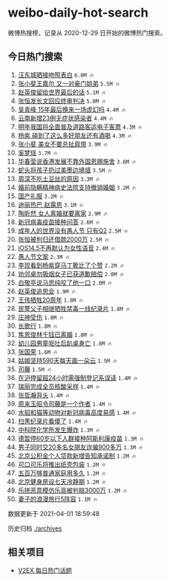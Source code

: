# weibo-daily-hot-search

微博热搜榜，记录从 2020-12-29 日开始的微博热门搜索。

## 今日热门搜索

<!-- BEGIN -->

1. [汪东城晒接吻照表白](https://s.weibo.com/weibo?q=%23%E6%B1%AA%E4%B8%9C%E5%9F%8E%E6%99%92%E6%8E%A5%E5%90%BB%E7%85%A7%E8%A1%A8%E7%99%BD%23&Refer=top) `6.0M 🔥`
1. [张小斐王嘉尔 又一对豪门姐弟](https://s.weibo.com/weibo?q=%E5%BC%A0%E5%B0%8F%E6%96%90%E7%8E%8B%E5%98%89%E5%B0%94%20%E5%8F%88%E4%B8%80%E5%AF%B9%E8%B1%AA%E9%97%A8%E5%A7%90%E5%BC%9F&Refer=top) `5.5M 🔥`
1. [赵英俊留给世界最后的话](https://s.weibo.com/weibo?q=%23%E8%B5%B5%E8%8B%B1%E4%BF%8A%E7%95%99%E7%BB%99%E4%B8%96%E7%95%8C%E6%9C%80%E5%90%8E%E7%9A%84%E8%AF%9D%23&Refer=top) `5.1M 🔥`
1. [张恒发长文回应终审判决](https://s.weibo.com/weibo?q=%23%E5%BC%A0%E6%81%92%E5%8F%91%E9%95%BF%E6%96%87%E5%9B%9E%E5%BA%94%E7%BB%88%E5%AE%A1%E5%88%A4%E5%86%B3%23&Refer=top) `5.0M 🔥`
1. [吴青峰 15年最后换来一场虚幻吗](https://s.weibo.com/weibo?q=%E5%90%B4%E9%9D%92%E5%B3%B0%2015%E5%B9%B4%E6%9C%80%E5%90%8E%E6%8D%A2%E6%9D%A5%E4%B8%80%E5%9C%BA%E8%99%9A%E5%B9%BB%E5%90%97&Refer=top) `4.4M 🔥`
1. [云南新增23例无症状感染者](https://s.weibo.com/weibo?q=%23%E4%BA%91%E5%8D%97%E6%96%B0%E5%A2%9E23%E4%BE%8B%E6%97%A0%E7%97%87%E7%8A%B6%E6%84%9F%E6%9F%93%E8%80%85%23&Refer=top) `4.4M 🔥`
1. [明年我国将全面普及道路客运电子客票](https://s.weibo.com/weibo?q=%23%E6%98%8E%E5%B9%B4%E6%88%91%E5%9B%BD%E5%B0%86%E5%85%A8%E9%9D%A2%E6%99%AE%E5%8F%8A%E9%81%93%E8%B7%AF%E5%AE%A2%E8%BF%90%E7%94%B5%E5%AD%90%E5%AE%A2%E7%A5%A8%23&Refer=top) `4.3M 🔥`
1. [杨紫 碰到了这么多好朋友还有酒喝](https://s.weibo.com/weibo?q=%E6%9D%A8%E7%B4%AB%20%E7%A2%B0%E5%88%B0%E4%BA%86%E8%BF%99%E4%B9%88%E5%A4%9A%E5%A5%BD%E6%9C%8B%E5%8F%8B%E8%BF%98%E6%9C%89%E9%85%92%E5%96%9D&Refer=top) `4.3M 🔥`
1. [张小斐 美女不要总扯肩带](https://s.weibo.com/weibo?q=%E5%BC%A0%E5%B0%8F%E6%96%90%20%E7%BE%8E%E5%A5%B3%E4%B8%8D%E8%A6%81%E6%80%BB%E6%89%AF%E8%82%A9%E5%B8%A6&Refer=top) `3.9M 🔥`
1. [奚梦瑶](https://s.weibo.com/weibo?q=%E5%A5%9A%E6%A2%A6%E7%91%B6&Refer=top) `3.7M 🔥`
1. [华春莹说香港发展不靠外国恩赐施舍](https://s.weibo.com/weibo?q=%23%E5%8D%8E%E6%98%A5%E8%8E%B9%E8%AF%B4%E9%A6%99%E6%B8%AF%E5%8F%91%E5%B1%95%E4%B8%8D%E9%9D%A0%E5%A4%96%E5%9B%BD%E6%81%A9%E8%B5%90%E6%96%BD%E8%88%8D%23&Refer=top) `3.6M 🔥`
1. [蛇头将孩子扔过美墨边境墙](https://s.weibo.com/weibo?q=%23%E8%9B%87%E5%A4%B4%E5%B0%86%E5%AD%A9%E5%AD%90%E6%89%94%E8%BF%87%E7%BE%8E%E5%A2%A8%E8%BE%B9%E5%A2%83%E5%A2%99%23&Refer=top) `3.5M 🔥`
1. [周深不吃土豆丝的原因](https://s.weibo.com/weibo?q=%23%E5%91%A8%E6%B7%B1%E4%B8%8D%E5%90%83%E5%9C%9F%E8%B1%86%E4%B8%9D%E7%9A%84%E5%8E%9F%E5%9B%A0%23&Refer=top) `3.3M 🔥`
1. [婚前隐瞒精神病史法院支持撤销婚姻](https://s.weibo.com/weibo?q=%23%E5%A9%9A%E5%89%8D%E9%9A%90%E7%9E%92%E7%B2%BE%E7%A5%9E%E7%97%85%E5%8F%B2%E6%B3%95%E9%99%A2%E6%94%AF%E6%8C%81%E6%92%A4%E9%94%80%E5%A9%9A%E5%A7%BB%23&Refer=top) `3.2M 🔥`
1. [国产礼服](https://s.weibo.com/weibo?q=%E5%9B%BD%E4%BA%A7%E7%A4%BC%E6%9C%8D&Refer=top) `3.2M 🔥`
1. [迪丽热巴 赵露思](https://s.weibo.com/weibo?q=%E8%BF%AA%E4%B8%BD%E7%83%AD%E5%B7%B4%20%E8%B5%B5%E9%9C%B2%E6%80%9D&Refer=top) `3.1M 🔥`
1. [陶昕然 女人离婚就要离家](https://s.weibo.com/weibo?q=%E9%99%B6%E6%98%95%E7%84%B6%20%E5%A5%B3%E4%BA%BA%E7%A6%BB%E5%A9%9A%E5%B0%B1%E8%A6%81%E7%A6%BB%E5%AE%B6&Refer=top) `2.9M 🔥`
1. [新冠病毒疫苗接种问答](https://s.weibo.com/weibo?q=%23%E6%96%B0%E5%86%A0%E7%97%85%E6%AF%92%E7%96%AB%E8%8B%97%E6%8E%A5%E7%A7%8D%E9%97%AE%E7%AD%94%23&Refer=top) `2.6M 🔥`
1. [成年人的世界没有愚人节 只有Q2](https://s.weibo.com/weibo?q=%E6%88%90%E5%B9%B4%E4%BA%BA%E7%9A%84%E4%B8%96%E7%95%8C%E6%B2%A1%E6%9C%89%E6%84%9A%E4%BA%BA%E8%8A%82%20%E5%8F%AA%E6%9C%89Q2&Refer=top) `2.5M 🔥`
1. [张恒被判归还借款2000万](https://s.weibo.com/weibo?q=%23%E5%BC%A0%E6%81%92%E8%A2%AB%E5%88%A4%E5%BD%92%E8%BF%98%E5%80%9F%E6%AC%BE2000%E4%B8%87%23&Refer=top) `2.5M 🔥`
1. [iOS14.5不再默认为女性语音](https://s.weibo.com/weibo?q=%23iOS14.5%E4%B8%8D%E5%86%8D%E9%BB%98%E8%AE%A4%E4%B8%BA%E5%A5%B3%E6%80%A7%E8%AF%AD%E9%9F%B3%23&Refer=top) `2.4M 🔥`
1. [愚人节文案](https://s.weibo.com/weibo?q=%23%E6%84%9A%E4%BA%BA%E8%8A%82%E6%96%87%E6%A1%88%23&Refer=top) `2.3M 🔥`
1. [李现看到杨紫穿马丁靴比了个赞](https://s.weibo.com/weibo?q=%23%E6%9D%8E%E7%8E%B0%E7%9C%8B%E5%88%B0%E6%9D%A8%E7%B4%AB%E7%A9%BF%E9%A9%AC%E4%B8%81%E9%9D%B4%E6%AF%94%E4%BA%86%E4%B8%AA%E8%B5%9E%23&Refer=top) `2.2M 🔥`
1. [劝邻桌勿吸烟女子已获道歉赔偿](https://s.weibo.com/weibo?q=%23%E5%8A%9D%E9%82%BB%E6%A1%8C%E5%8B%BF%E5%90%B8%E7%83%9F%E5%A5%B3%E5%AD%90%E5%B7%B2%E8%8E%B7%E9%81%93%E6%AD%89%E8%B5%94%E5%81%BF%23&Refer=top) `2.0M 🔥`
1. [白敬亭说马思纯咬了他一口](https://s.weibo.com/weibo?q=%23%E7%99%BD%E6%95%AC%E4%BA%AD%E8%AF%B4%E9%A9%AC%E6%80%9D%E7%BA%AF%E5%92%AC%E4%BA%86%E4%BB%96%E4%B8%80%E5%8F%A3%23&Refer=top) `2.0M 🔥`
1. [赵英俊追思会](https://s.weibo.com/weibo?q=%E8%B5%B5%E8%8B%B1%E4%BF%8A%E8%BF%BD%E6%80%9D%E4%BC%9A&Refer=top) `1.9M 🔥`
1. [王伟牺牲20周年](https://s.weibo.com/weibo?q=%23%E7%8E%8B%E4%BC%9F%E7%89%BA%E7%89%B220%E5%91%A8%E5%B9%B4%23&Refer=top) `1.8M 🔥`
1. [民警父子相继牺牲禁毒一线纪录片](https://s.weibo.com/weibo?q=%23%E6%B0%91%E8%AD%A6%E7%88%B6%E5%AD%90%E7%9B%B8%E7%BB%A7%E7%89%BA%E7%89%B2%E7%A6%81%E6%AF%92%E4%B8%80%E7%BA%BF%E7%BA%AA%E5%BD%95%E7%89%87%23&Refer=top) `1.8M 🔥`
1. [庄神受伤](https://s.weibo.com/weibo?q=%E5%BA%84%E7%A5%9E%E5%8F%97%E4%BC%A4&Refer=top) `1.8M 🔥`
1. [长歌行](https://s.weibo.com/weibo?q=%E9%95%BF%E6%AD%8C%E8%A1%8C&Refer=top) `1.8M 🔥`
1. [焦恩俊林千钰已离婚](https://s.weibo.com/weibo?q=%E7%84%A6%E6%81%A9%E4%BF%8A%E6%9E%97%E5%8D%83%E9%92%B0%E5%B7%B2%E7%A6%BB%E5%A9%9A&Refer=top) `1.8M 🔥`
1. [幼儿园男童呕吐后趴桌身亡](https://s.weibo.com/weibo?q=%23%E5%B9%BC%E5%84%BF%E5%9B%AD%E7%94%B7%E7%AB%A5%E5%91%95%E5%90%90%E5%90%8E%E8%B6%B4%E6%A1%8C%E8%BA%AB%E4%BA%A1%23&Refer=top) `1.8M 🔥`
1. [张国荣](https://s.weibo.com/weibo?q=%E5%BC%A0%E5%9B%BD%E8%8D%A3&Refer=top) `1.6M 🔥`
1. [姑娘坚持590天每天画一朵云](https://s.weibo.com/weibo?q=%E5%A7%91%E5%A8%98%E5%9D%9A%E6%8C%81590%E5%A4%A9%E6%AF%8F%E5%A4%A9%E7%94%BB%E4%B8%80%E6%9C%B5%E4%BA%91&Refer=top) `1.5M 🔥`
1. [司藤](https://s.weibo.com/weibo?q=%E5%8F%B8%E8%97%A4&Refer=top) `1.5M 🔥`
1. [在沪停留超24小时需强制登记系误读](https://s.weibo.com/weibo?q=%23%E5%9C%A8%E6%B2%AA%E5%81%9C%E7%95%99%E8%B6%8524%E5%B0%8F%E6%97%B6%E9%9C%80%E5%BC%BA%E5%88%B6%E7%99%BB%E8%AE%B0%E7%B3%BB%E8%AF%AF%E8%AF%BB%23&Refer=top) `1.4M 🔥`
1. [瑞丽完成全员核酸采样](https://s.weibo.com/weibo?q=%23%E7%91%9E%E4%B8%BD%E5%AE%8C%E6%88%90%E5%85%A8%E5%91%98%E6%A0%B8%E9%85%B8%E9%87%87%E6%A0%B7%23&Refer=top) `1.4M 🔥`
1. [张哲瀚背头](https://s.weibo.com/weibo?q=%23%E5%BC%A0%E5%93%B2%E7%80%9A%E8%83%8C%E5%A4%B4%23&Refer=top) `1.4M 🔥`
1. [原来玉昭令司藤是一个作者](https://s.weibo.com/weibo?q=%23%E5%8E%9F%E6%9D%A5%E7%8E%89%E6%98%AD%E4%BB%A4%E5%8F%B8%E8%97%A4%E6%98%AF%E4%B8%80%E4%B8%AA%E4%BD%9C%E8%80%85%23&Refer=top) `1.4M 🔥`
1. [水貂和猫等动物对新冠病毒高度易感](https://s.weibo.com/weibo?q=%23%E6%B0%B4%E8%B2%82%E5%92%8C%E7%8C%AB%E7%AD%89%E5%8A%A8%E7%89%A9%E5%AF%B9%E6%96%B0%E5%86%A0%E7%97%85%E6%AF%92%E9%AB%98%E5%BA%A6%E6%98%93%E6%84%9F%23&Refer=top) `1.4M 🔥`
1. [扫黑纪录片看傻了](https://s.weibo.com/weibo?q=%23%E6%89%AB%E9%BB%91%E7%BA%AA%E5%BD%95%E7%89%87%E7%9C%8B%E5%82%BB%E4%BA%86%23&Refer=top) `1.4M 🔥`
1. [中科院化学所发生爆炸](https://s.weibo.com/weibo?q=%E4%B8%AD%E7%A7%91%E9%99%A2%E5%8C%96%E5%AD%A6%E6%89%80%E5%8F%91%E7%94%9F%E7%88%86%E7%82%B8&Refer=top) `1.3M 🔥`
1. [德暂停60岁以下人群接种阿斯利康疫苗](https://s.weibo.com/weibo?q=%E5%BE%B7%E6%9A%82%E5%81%9C60%E5%B2%81%E4%BB%A5%E4%B8%8B%E4%BA%BA%E7%BE%A4%E6%8E%A5%E7%A7%8D%E9%98%BF%E6%96%AF%E5%88%A9%E5%BA%B7%E7%96%AB%E8%8B%97&Refer=top) `1.3M 🔥`
1. [男子同时交20多名女朋友诈骗900多万](https://s.weibo.com/weibo?q=%E7%94%B7%E5%AD%90%E5%90%8C%E6%97%B6%E4%BA%A420%E5%A4%9A%E5%90%8D%E5%A5%B3%E6%9C%8B%E5%8F%8B%E8%AF%88%E9%AA%97900%E5%A4%9A%E4%B8%87&Refer=top) `1.3M 🔥`
1. [北京公积金个人贷款新增告知承诺制](https://s.weibo.com/weibo?q=%23%E5%8C%97%E4%BA%AC%E5%85%AC%E7%A7%AF%E9%87%91%E4%B8%AA%E4%BA%BA%E8%B4%B7%E6%AC%BE%E6%96%B0%E5%A2%9E%E5%91%8A%E7%9F%A5%E6%89%BF%E8%AF%BA%E5%88%B6%23&Refer=top) `1.2M 🔥`
1. [可口可乐将推出纸壳包装](https://s.weibo.com/weibo?q=%E5%8F%AF%E5%8F%A3%E5%8F%AF%E4%B9%90%E5%B0%86%E6%8E%A8%E5%87%BA%E7%BA%B8%E5%A3%B3%E5%8C%85%E8%A3%85&Refer=top) `1.2M 🔥`
1. [五百万够普通家庭用多久](https://s.weibo.com/weibo?q=%23%E4%BA%94%E7%99%BE%E4%B8%87%E5%A4%9F%E6%99%AE%E9%80%9A%E5%AE%B6%E5%BA%AD%E7%94%A8%E5%A4%9A%E4%B9%85%23&Refer=top) `1.2M 🔥`
1. [北京健身房设七天冷静期](https://s.weibo.com/weibo?q=%23%E5%8C%97%E4%BA%AC%E5%81%A5%E8%BA%AB%E6%88%BF%E8%AE%BE%E4%B8%83%E5%A4%A9%E5%86%B7%E9%9D%99%E6%9C%9F%23&Refer=top) `1.2M 🔥`
1. [乐拼恶意模仿乐高被判赔3000万](https://s.weibo.com/weibo?q=%E4%B9%90%E6%8B%BC%E6%81%B6%E6%84%8F%E6%A8%A1%E4%BB%BF%E4%B9%90%E9%AB%98%E8%A2%AB%E5%88%A4%E8%B5%943000%E4%B8%87&Refer=top) `1.2M 🔥`
1. [妻子的浪漫旅行5阵容](https://s.weibo.com/weibo?q=%23%E5%A6%BB%E5%AD%90%E7%9A%84%E6%B5%AA%E6%BC%AB%E6%97%85%E8%A1%8C5%E9%98%B5%E5%AE%B9%23&Refer=top) `1.1M 🔥`

数据更新于 2021-04-01 18:59:48

<!-- END -->

历史归档 [./archives](./archives)

## 相关项目

- [V2EX 每日热门话题](https://github.com/boojack/v2ex-daily-hot-topic)
